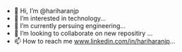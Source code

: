 - 👋 Hi, I’m @hariharanjp
- 👀 I’m interested in technology...
- 🌱 I’m currently persuing engineering...
- 💞️ I’m looking to collaborate on new repositiry ...
- 📫 How to reach me www.linkedin.com/in/hariharanjp...

<!---
hariharanjp/hariharanjp is a ✨ special ✨ repository because its `README.md` (this file) appears on your GitHub profile.
You can click the Preview link to take a look at your changes.
--->
